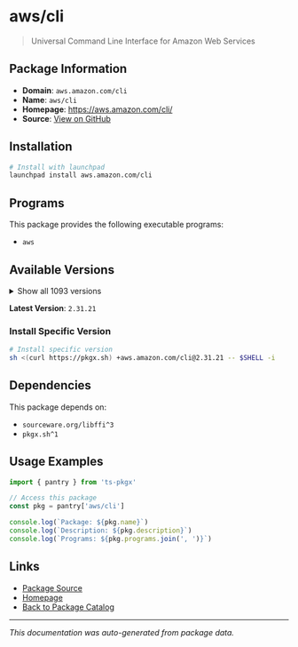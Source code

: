 # aws/cli

> Universal Command Line Interface for Amazon Web Services

## Package Information

- **Domain**: `aws.amazon.com/cli`
- **Name**: `aws/cli`
- **Homepage**: https://aws.amazon.com/cli/
- **Source**: [View on GitHub](https://github.com/pkgxdev/pantry/tree/main/projects/aws.amazon.com/cli/package.yml)

## Installation

```bash
# Install with launchpad
launchpad install aws.amazon.com/cli
```

## Programs

This package provides the following executable programs:

- `aws`

## Available Versions

<details>
<summary>Show all 1093 versions</summary>

- `2.31.21`, `2.31.20`, `2.31.19`, `2.31.18`, `2.31.17`
- `2.31.16`, `2.31.15`, `2.31.14`, `2.31.13`, `2.31.12`
- `2.31.11`, `2.31.10`, `2.31.9`, `2.31.8`, `2.31.7`
- `2.31.6`, `2.31.5`, `2.31.4`, `2.31.3`, `2.31.2`
- `2.31.1`, `2.31.0`, `2.30.7`, `2.30.6`, `2.30.5`
- `2.30.4`, `2.30.3`, `2.30.2`, `2.30.1`, `2.30.0`
- `2.29.1`, `2.29.0`, `2.28.26`, `2.28.25`, `2.28.24`
- `2.28.23`, `2.28.22`, `2.28.21`, `2.28.20`, `2.28.19`
- `2.28.18`, `2.28.17`, `2.28.16`, `2.28.15`, `2.28.14`
- `2.28.13`, `2.28.12`, `2.28.11`, `2.28.10`, `2.28.9`
- `2.28.8`, `2.28.7`, `2.28.6`, `2.28.5`, `2.28.4`
- `2.28.3`, `2.28.2`, `2.28.1`, `2.28.0`, `2.27.63`
- `2.27.62`, `2.27.61`, `2.27.60`, `2.27.59`, `2.27.58`
- `2.27.57`, `2.27.56`, `2.27.55`, `2.27.54`, `2.27.53`
- `2.27.52`, `2.27.51`, `2.27.50`, `2.27.49`, `2.27.48`
- `2.27.47`, `2.27.46`, `2.27.45`, `2.27.44`, `2.27.43`
- `2.27.42`, `2.27.41`, `2.27.40`, `2.27.39`, `2.27.38`
- `2.27.37`, `2.27.36`, `2.27.35`, `2.27.34`, `2.27.33`
- `2.27.32`, `2.27.31`, `2.27.30`, `2.27.29`, `2.27.28`
- `2.27.27`, `2.27.26`, `2.27.25`, `2.27.24`, `2.27.23`
- `2.27.22`, `2.27.21`, `2.27.20`, `2.27.19`, `2.27.18`
- `2.27.17`, `2.27.16`, `2.27.15`, `2.27.14`, `2.27.13`
- `2.27.12`, `2.27.11`, `2.27.10`, `2.27.9`, `2.27.8`
- `2.27.7`, `2.27.6`, `2.27.5`, `2.27.4`, `2.27.3`
- `2.27.2`, `2.27.1`, `2.27.0`, `2.26.7`, `2.26.6`
- `2.26.5`, `2.26.4`, `2.26.3`, `2.26.2`, `2.26.1`
- `2.26.0`, `2.25.14`, `2.25.13`, `2.25.12`, `2.25.11`
- `2.25.10`, `2.25.9`, `2.25.8`, `2.25.7`, `2.25.6`
- `2.25.5`, `2.25.4`, `2.25.3`, `2.25.2`, `2.25.1`
- `2.25.0`, `2.24.27`, `2.24.26`, `2.24.25`, `2.24.24`
- `2.24.23`, `2.24.22`, `2.24.20`, `2.24.19`, `2.24.18`
- `2.24.17`, `2.24.16`, `2.24.15`, `2.24.14`, `2.24.13`
- `2.24.12`, `2.24.11`, `2.24.10`, `2.24.9`, `2.24.8`
- `2.24.7`, `2.24.6`, `2.24.5`, `2.24.4`, `2.24.3`
- `2.24.2`, `2.24.1`, `2.24.0`, `2.23.15`, `2.23.14`
- `2.23.13`, `2.23.12`, `2.23.11`, `2.23.10`, `2.23.9`
- `2.23.8`, `2.23.7`, `2.23.6`, `2.23.5`, `2.23.4`
- `2.23.3`, `2.23.2`, `2.23.1`, `2.23.0`, `2.22.35`
- `2.22.34`, `2.22.33`, `2.22.32`, `2.22.31`, `2.22.30`
- `2.22.29`, `2.22.28`, `2.22.27`, `2.22.26`, `2.22.25`
- `2.22.24`, `2.22.23`, `2.22.22`, `2.22.21`, `2.22.20`
- `2.22.19`, `2.22.18`, `2.22.17`, `2.22.16`, `2.22.15`
- `2.22.14`, `2.22.13`, `2.22.12`, `2.22.11`, `2.22.10`
- `2.22.9`, `2.22.8`, `2.22.7`, `2.22.6`, `2.22.5`
- `2.22.4`, `2.22.3`, `2.22.2`, `2.22.1`, `2.22.0`
- `2.21.3`, `2.21.2`, `2.21.1`, `2.21.0`, `2.20.0`
- `2.19.5`, `2.19.4`, `2.19.3`, `2.19.2`, `2.19.1`
- `2.19.0`, `2.18.18`, `2.18.17`, `2.18.16`, `2.18.15`
- `2.18.14`, `2.18.13`, `2.18.12`, `2.18.11`, `2.18.10`
- `2.18.9`, `2.18.8`, `2.18.7`, `2.18.6`, `2.18.5`
- `2.18.4`, `2.18.3`, `2.18.2`, `2.18.1`, `2.18.0`
- `2.17.65`, `2.17.64`, `2.17.63`, `2.17.62`, `2.17.61`
- `2.17.60`, `2.17.59`, `2.17.58`, `2.17.57`, `2.17.56`
- `2.17.55`, `2.17.54`, `2.17.53`, `2.17.52`, `2.17.51`
- `2.17.50`, `2.17.49`, `2.17.48`, `2.17.47`, `2.17.46`
- `2.17.45`, `2.17.44`, `2.17.43`, `2.17.42`, `2.17.41`
- `2.17.40`, `2.17.39`, `2.17.38`, `2.17.37`, `2.17.36`
- `2.17.35`, `2.17.34`, `2.17.33`, `2.17.32`, `2.17.31`
- `2.17.30`, `2.17.29`, `2.17.28`, `2.17.27`, `2.17.26`
- `2.17.25`, `2.17.24`, `2.17.23`, `2.17.22`, `2.17.21`
- `2.17.20`, `2.17.19`, `2.17.18`, `2.17.17`, `2.17.16`
- `2.17.15`, `2.17.14`, `2.17.13`, `2.17.12`, `2.17.11`
- `2.17.10`, `2.17.9`, `2.17.8`, `2.17.7`, `2.17.6`
- `2.17.5`, `2.17.4`, `2.17.3`, `2.17.2`, `2.17.1`
- `2.17.0`, `2.16.12`, `2.16.11`, `2.16.10`, `2.16.9`
- `2.16.8`, `2.16.7`, `2.16.6`, `2.16.5`, `2.16.4`
- `2.16.3`, `2.16.2`, `2.16.1`, `2.16.0`, `2.15.62`
- `2.15.61`, `2.15.60`, `2.15.59`, `2.15.58`, `2.15.57`
- `2.15.56`, `2.15.55`, `2.15.54`, `2.15.53`, `2.15.52`
- `2.15.51`, `2.15.50`, `2.15.49`, `2.15.48`, `2.15.47`
- `2.15.46`, `2.15.45`, `2.15.44`, `2.15.43`, `2.15.42`
- `2.15.41`, `2.15.40`, `2.15.39`, `2.15.38`, `2.15.37`
- `2.15.36`, `2.15.35`, `2.15.34`, `2.15.33`, `2.15.32`
- `2.15.31`, `2.15.30`, `2.15.29`, `2.15.28`, `2.15.27`
- `2.15.26`, `2.15.25`, `2.15.24`, `2.15.23`, `2.15.22`
- `2.15.21`, `2.15.20`, `2.15.19`, `2.15.18`, `2.15.17`
- `2.15.16`, `2.15.15`, `2.15.14`, `2.15.13`, `2.15.12`
- `2.15.11`, `2.15.10`, `2.15.9`, `2.15.8`, `2.15.7`
- `2.15.6`, `2.15.5`, `2.15.4`, `2.15.3`, `2.15.2`
- `2.15.1`, `2.15.0`, `2.14.6`, `2.14.5`, `2.14.4`
- `2.14.3`, `2.14.2`, `2.14.1`, `2.14.0`, `2.13.39`
- `2.13.38`, `2.13.37`, `2.13.36`, `2.13.35`, `2.13.34`
- `2.13.33`, `2.13.32`, `2.13.31`, `2.13.30`, `2.13.29`
- `2.13.28`, `2.13.27`, `2.13.26`, `2.13.25`, `2.13.24`
- `2.13.23`, `2.13.22`, `2.13.21`, `2.13.20`, `2.13.19`
- `2.13.18`, `2.13.17`, `2.13.16`, `2.13.15`, `2.13.14`
- `2.13.13`, `2.13.12`, `2.13.11`, `2.13.10`, `2.13.9`
- `2.13.7`, `2.13.6`, `2.13.5`, `2.13.4`, `2.13.3`
- `2.13.2`, `2.13.1`, `2.13.0`, `2.12.7`, `2.12.6`
- `2.12.5`, `2.12.4`, `2.12.3`, `2.12.2`, `2.12.1`
- `2.12.0`, `2.11.27`, `2.11.26`, `2.11.25`, `2.11.24`
- `2.11.23`, `2.11.22`, `2.11.21`, `2.11.20`, `2.11.19`
- `2.11.18`, `2.11.17`, `2.11.16`, `2.11.15`, `2.11.14`
- `2.11.13`, `2.11.12`, `2.11.11`, `2.11.10`, `2.11.9`
- `2.11.8`, `2.11.7`, `2.10.4`, `2.10.3`, `1.42.58`
- `1.42.57`, `1.42.56`, `1.42.55`, `1.42.54`, `1.42.53`
- `1.42.52`, `1.42.51`, `1.42.50`, `1.42.49`, `1.42.48`
- `1.42.47`, `1.42.46`, `1.42.45`, `1.42.44`, `1.42.43`
- `1.42.42`, `1.42.41`, `1.42.40`, `1.42.39`, `1.42.38`
- `1.42.37`, `1.42.36`, `1.42.35`, `1.42.34`, `1.42.33`
- `1.42.32`, `1.42.31`, `1.42.30`, `1.42.29`, `1.42.28`
- `1.42.27`, `1.42.26`, `1.42.25`, `1.42.24`, `1.42.23`
- `1.42.22`, `1.42.21`, `1.42.20`, `1.42.19`, `1.42.18`
- `1.42.17`, `1.42.16`, `1.42.15`, `1.42.14`, `1.42.13`
- `1.42.12`, `1.42.11`, `1.42.10`, `1.42.9`, `1.42.8`
- `1.42.7`, `1.42.6`, `1.42.5`, `1.42.4`, `1.42.3`
- `1.42.2`, `1.42.1`, `1.42.0`, `1.41.17`, `1.41.16`
- `1.41.15`, `1.41.14`, `1.41.13`, `1.41.12`, `1.41.11`
- `1.41.10`, `1.41.9`, `1.41.8`, `1.41.7`, `1.41.6`
- `1.41.5`, `1.41.4`, `1.41.3`, `1.41.2`, `1.41.1`
- `1.41.0`, `1.40.45`, `1.40.44`, `1.40.43`, `1.40.42`
- `1.40.41`, `1.40.40`, `1.40.38`, `1.40.37`, `1.40.36`
- `1.40.35`, `1.40.34`, `1.40.32`, `1.40.31`, `1.40.30`
- `1.40.29`, `1.40.28`, `1.40.27`, `1.40.26`, `1.40.25`
- `1.40.24`, `1.40.23`, `1.40.22`, `1.40.21`, `1.40.20`
- `1.40.19`, `1.40.18`, `1.40.17`, `1.40.16`, `1.40.15`
- `1.40.14`, `1.40.13`, `1.40.12`, `1.40.11`, `1.40.10`
- `1.40.9`, `1.40.8`, `1.40.7`, `1.40.6`, `1.40.5`
- `1.40.4`, `1.40.3`, `1.40.2`, `1.40.1`, `1.40.0`
- `1.39.0`, `1.38.38`, `1.38.37`, `1.38.36`, `1.38.35`
- `1.38.34`, `1.38.33`, `1.38.32`, `1.38.31`, `1.38.30`
- `1.38.29`, `1.38.28`, `1.38.27`, `1.38.26`, `1.38.25`
- `1.38.24`, `1.38.23`, `1.38.22`, `1.38.21`, `1.38.20`
- `1.38.19`, `1.38.18`, `1.38.17`, `1.38.16`, `1.38.15`
- `1.38.14`, `1.38.13`, `1.38.12`, `1.38.11`, `1.38.10`
- `1.38.9`, `1.38.8`, `1.38.7`, `1.38.6`, `1.38.5`
- `1.38.4`, `1.38.3`, `1.38.2`, `1.38.1`, `1.38.0`
- `1.37.26`, `1.37.25`, `1.37.24`, `1.37.23`, `1.37.22`
- `1.37.21`, `1.37.20`, `1.37.19`, `1.37.18`, `1.37.17`
- `1.37.16`, `1.37.15`, `1.37.14`, `1.37.13`, `1.37.12`
- `1.37.11`, `1.37.10`, `1.37.9`, `1.37.8`, `1.37.7`
- `1.37.6`, `1.37.5`, `1.37.4`, `1.37.3`, `1.37.2`
- `1.37.1`, `1.37.0`, `1.36.40`, `1.36.39`, `1.36.38`
- `1.36.37`, `1.36.36`, `1.36.35`, `1.36.34`, `1.36.33`
- `1.36.32`, `1.36.31`, `1.36.30`, `1.36.29`, `1.36.28`
- `1.36.27`, `1.36.26`, `1.36.25`, `1.36.24`, `1.36.23`
- `1.36.22`, `1.36.21`, `1.36.20`, `1.36.19`, `1.36.18`
- `1.36.17`, `1.36.16`, `1.36.15`, `1.36.14`, `1.36.13`
- `1.36.12`, `1.36.11`, `1.36.10`, `1.36.9`, `1.36.8`
- `1.36.7`, `1.36.6`, `1.36.5`, `1.36.4`, `1.36.3`
- `1.36.2`, `1.36.1`, `1.36.0`, `1.35.24`, `1.35.23`
- `1.35.22`, `1.35.21`, `1.35.20`, `1.35.19`, `1.35.18`
- `1.35.17`, `1.35.16`, `1.35.15`, `1.35.14`, `1.35.13`
- `1.35.12`, `1.35.11`, `1.35.10`, `1.35.9`, `1.35.8`
- `1.35.7`, `1.35.6`, `1.35.5`, `1.35.4`, `1.35.3`
- `1.35.2`, `1.35.1`, `1.35.0`, `1.34.33`, `1.34.32`
- `1.34.31`, `1.34.30`, `1.34.29`, `1.34.28`, `1.34.27`
- `1.34.26`, `1.34.25`, `1.34.24`, `1.34.23`, `1.34.22`
- `1.34.21`, `1.34.20`, `1.34.19`, `1.34.18`, `1.34.17`
- `1.34.16`, `1.34.15`, `1.34.14`, `1.34.13`, `1.34.12`
- `1.34.11`, `1.34.10`, `1.34.9`, `1.34.8`, `1.34.7`
- `1.34.6`, `1.34.5`, `1.34.4`, `1.34.3`, `1.34.2`
- `1.34.1`, `1.34.0`, `1.33.44`, `1.33.43`, `1.33.42`
- `1.33.41`, `1.33.40`, `1.33.39`, `1.33.38`, `1.33.37`
- `1.33.36`, `1.33.35`, `1.33.34`, `1.33.33`, `1.33.32`
- `1.33.31`, `1.33.30`, `1.33.29`, `1.33.28`, `1.33.27`
- `1.33.26`, `1.33.25`, `1.33.24`, `1.33.23`, `1.33.22`
- `1.33.21`, `1.33.20`, `1.33.19`, `1.33.18`, `1.33.17`
- `1.33.16`, `1.33.15`, `1.33.14`, `1.33.13`, `1.33.12`
- `1.33.11`, `1.33.10`, `1.33.9`, `1.33.8`, `1.33.7`
- `1.33.6`, `1.33.5`, `1.33.4`, `1.33.3`, `1.33.2`
- `1.33.1`, `1.33.0`, `1.32.117`, `1.32.116`, `1.32.115`
- `1.32.114`, `1.32.113`, `1.32.112`, `1.32.111`, `1.32.110`
- `1.32.109`, `1.32.108`, `1.32.107`, `1.32.106`, `1.32.105`
- `1.32.104`, `1.32.103`, `1.32.102`, `1.32.101`, `1.32.100`
- `1.32.99`, `1.32.98`, `1.32.97`, `1.32.96`, `1.32.95`
- `1.32.94`, `1.32.93`, `1.32.92`, `1.32.91`, `1.32.90`
- `1.32.89`, `1.32.88`, `1.32.87`, `1.32.86`, `1.32.85`
- `1.32.84`, `1.32.83`, `1.32.82`, `1.32.81`, `1.32.80`
- `1.32.79`, `1.32.78`, `1.32.77`, `1.32.76`, `1.32.75`
- `1.32.74`, `1.32.72`, `1.32.71`, `1.32.70`, `1.32.69`
- `1.32.68`, `1.32.67`, `1.32.66`, `1.32.65`, `1.32.64`
- `1.32.63`, `1.32.62`, `1.32.61`, `1.32.60`, `1.32.59`
- `1.32.58`, `1.32.57`, `1.32.56`, `1.32.55`, `1.32.54`
- `1.32.53`, `1.32.52`, `1.32.51`, `1.32.50`, `1.32.49`
- `1.32.48`, `1.32.47`, `1.32.46`, `1.32.45`, `1.32.44`
- `1.32.42`, `1.32.41`, `1.32.40`, `1.32.39`, `1.32.38`
- `1.32.37`, `1.32.36`, `1.32.35`, `1.32.34`, `1.32.33`
- `1.32.32`, `1.32.31`, `1.32.30`, `1.32.29`, `1.32.28`
- `1.32.27`, `1.32.26`, `1.32.25`, `1.32.24`, `1.32.23`
- `1.32.22`, `1.32.21`, `1.32.20`, `1.32.19`, `1.32.18`
- `1.32.17`, `1.32.16`, `1.32.15`, `1.32.14`, `1.32.12`
- `1.32.11`, `1.32.10`, `1.32.9`, `1.32.8`, `1.32.7`
- `1.32.6`, `1.32.5`, `1.32.4`, `1.32.3`, `1.32.2`
- `1.32.1`, `1.32.0`, `1.31.13`, `1.31.12`, `1.31.11`
- `1.31.10`, `1.31.9`, `1.31.8`, `1.31.7`, `1.31.6`
- `1.31.5`, `1.31.4`, `1.31.3`, `1.31.2`, `1.31.1`
- `1.31.0`, `1.30.7`, `1.30.6`, `1.30.5`, `1.30.4`
- `1.30.3`, `1.30.2`, `1.30.1`, `1.30.0`, `1.29.85`
- `1.29.84`, `1.29.83`, `1.29.82`, `1.29.81`, `1.29.80`
- `1.29.79`, `1.29.78`, `1.29.77`, `1.29.76`, `1.29.75`
- `1.29.74`, `1.29.73`, `1.29.72`, `1.29.71`, `1.29.70`
- `1.29.69`, `1.29.68`, `1.29.67`, `1.29.66`, `1.29.65`
- `1.29.64`, `1.29.63`, `1.29.62`, `1.29.61`, `1.29.60`
- `1.29.59`, `1.29.58`, `1.29.57`, `1.29.56`, `1.29.55`
- `1.29.54`, `1.29.53`, `1.29.52`, `1.29.51`, `1.29.50`
- `1.29.49`, `1.29.48`, `1.29.47`, `1.29.46`, `1.29.45`
- `1.29.44`, `1.29.43`, `1.29.42`, `1.29.41`, `1.29.40`
- `1.29.38`, `1.29.37`, `1.29.36`, `1.29.35`, `1.29.34`
- `1.29.33`, `1.29.32`, `1.29.31`, `1.29.30`, `1.29.29`
- `1.29.28`, `1.29.27`, `1.29.26`, `1.29.25`, `1.29.24`
- `1.29.23`, `1.29.22`, `1.29.21`, `1.29.20`, `1.29.19`
- `1.29.18`, `1.29.17`, `1.29.16`, `1.29.15`, `1.29.14`
- `1.29.13`, `1.29.12`, `1.29.11`, `1.29.10`, `1.29.9`
- `1.29.8`, `1.29.7`, `1.29.6`, `1.29.5`, `1.29.4`
- `1.29.3`, `1.29.2`, `1.29.1`, `1.29.0`, `1.28.1`
- `1.28.0`, `1.27.165`, `1.27.164`, `1.27.163`, `1.27.162`
- `1.27.161`, `1.27.160`, `1.27.159`, `1.27.158`, `1.27.157`
- `1.27.156`, `1.27.155`, `1.27.154`, `1.27.153`, `1.27.152`
- `1.27.151`, `1.27.150`, `1.27.149`, `1.27.148`, `1.27.147`
- `1.27.146`, `1.27.145`, `1.27.144`, `1.27.143`, `1.27.142`
- `1.27.141`, `1.27.140`, `1.27.139`, `1.27.138`, `1.27.137`
- `1.27.136`, `1.27.135`, `1.27.134`, `1.27.133`, `1.27.132`
- `1.27.131`, `1.27.130`, `1.27.129`, `1.27.128`, `1.27.127`
- `1.27.126`, `1.27.125`, `1.27.124`, `1.27.123`, `1.27.122`
- `1.27.121`, `1.27.120`, `1.27.119`, `1.27.118`, `1.27.117`
- `1.27.116`, `1.27.114`, `1.27.113`, `1.27.112`, `1.27.110`
- `1.27.109`, `1.27.108`, `1.27.107`, `1.27.106`, `1.27.105`
- `1.27.104`, `1.27.103`, `1.27.102`

</details>

**Latest Version**: `2.31.21`

### Install Specific Version

```bash
# Install specific version
sh <(curl https://pkgx.sh) +aws.amazon.com/cli@2.31.21 -- $SHELL -i
```

## Dependencies

This package depends on:

- `sourceware.org/libffi^3`
- `pkgx.sh^1`

## Usage Examples

```typescript
import { pantry } from 'ts-pkgx'

// Access this package
const pkg = pantry['aws/cli']

console.log(`Package: ${pkg.name}`)
console.log(`Description: ${pkg.description}`)
console.log(`Programs: ${pkg.programs.join(', ')}`)
```

## Links

- [Package Source](https://github.com/pkgxdev/pantry/tree/main/projects/aws.amazon.com/cli/package.yml)
- [Homepage](https://aws.amazon.com/cli/)
- [Back to Package Catalog](../../../package-catalog.md)

---

*This documentation was auto-generated from package data.*
